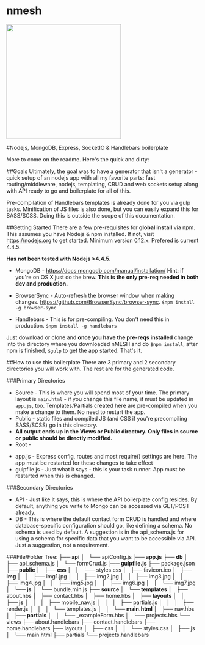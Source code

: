 # nmesh 

<img src="https://raw.githubusercontent.com/methodbox/nmesh/master/nmesh-small.png" width="300">

#Nodejs, MongoDB, Express, SocketIO &amp; Handlebars boilerplate

More to come on the readme. Here's the quick and dirty:

##Goals
Ultimately, the goal was to have a generator that isn't a generator - quick setup of an nodejs app with all my favorite parts: fast routing/middleware, nodejs, templating, CRUD and web sockets setup along with API ready to go and boilerplate for all of this.

Pre-compilation of Handlebars templates is already done for you via gulp tasks. Minification of JS files is also done, but you can easily expand this for SASS/SCSS. Doing this is outside the scope of this documentation.

##Getting Started
There are a few pre-requisites for __global install__ via npm. This assumes you have Nodejs & npm installed. If not, visit https://nodejs.org to get started. Minimum version 0.12.x. Prefered is current 4.4.5. 

**Has not been tested with Nodejs >4.4.5.**

+ MongoDB - https://docs.mongodb.com/manual/installation/ Hint: if you're on OS X just do the brew. 
**This is the only pre-req needed in both dev and production.**
	
+ BrowserSync - Auto-refresh the browser window when making changes. https://github.com/BrowserSync/browser-sync. 
```$npm install -g browser-sync```

+ Handlebars - This is for pre-compiling. You don't need this in production.
```$npm install -g handlebars```

Just download or clone and **once you have the pre-reqs installed** change into the directory where you downloaded nMESH and do ```$npm install```, after npm is finished, ```$gulp``` to get the app started. That's it.

##How to use this boilerplate
There are 3 primary and 2 secondary directories you will work with. The rest are for the generated code.

###Primary Directories
* Source - This is where you will spend most of your time. The primary layout is ```main.html``` - if you change this file name, it must be updated in ```app.js```, too. Templates/Partials created here are pre-compiled when you make a change to them. No need to restart the app.
* Public - static files and compiled JS (and CSS if you're precompiling SASS/SCSS) go in this directory. 
* **All output ends up in the Views or Public directory. Only files in source or public should be directly modified.**
* Root - 
 - app.js - Express config, routes and most require() settings are here. The app must be restarted for these changes to take effect
 - gulpfile.js - Just what it says - this is your task runner. App must be restarted when this is changed.

###Secondary Directories
* API - Just like it says, this is where the API boilerplate config resides. By default, anything you write to Mongo can be accessed via GET/POST already.
* DB - This is where the default contact form CRUD is handled and where database-specific configuration should go, like defining a schema. No schema is used by default. A suggestion is in the api_schema.js for using a schema for specific data that you want to be accessible via API. Just a suggestion, not a requirement.


###File/Folder Tree:
**├── api**
│   └── apiConfig.js
**├── app.js**
**├── db**
│   ├── api_schema.js
│   └── formCrud.js
**├── gulpfile.js**
├── package.json
**├── public**
│   **├── css**
│   │   └── styles.css
│   ├── favicon.ico
│   **├── img**
│   │   ├── img1.jpg
│   │   ├── img2.jpg
│   │   ├── img3.jpg
│   │   ├── img4.jpg
│   │   ├── img5.jpg
│   │   ├── img6.jpg
│   │   └── img7.jpg
│   **└── js**
│       └── bundle.min.js
**├── source**
│   **└── templates**
│       ├── about.hbs
│       ├── contact.hbs
│       ├── home.hbs
│       **├── layouts**
│       │   **├── js**
│       │   │   ├── mobile_nav.js
│       │   │   ├── partials.js
│       │   │   ├── render.js
│       │   │   └── templates.js
│       │   **└── main.html**
│       ├── nav.hbs
│       **├── partials**
│       │   └── _exampleForm.hbs
│       └── projects.hbs
└── views
    ├── about.handlebars
    ├── contact.handlebars
    ├── home.handlebars
    ├── layouts
    │   ├── css
    │   │   └── styles.css
    │   ├── js
    │   └── main.html
    ├── partials
    └── projects.handlebars
  

